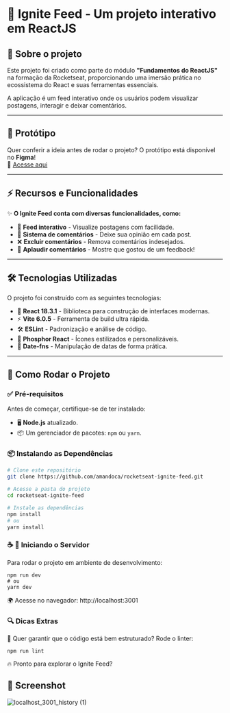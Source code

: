 # 🚀 Ignite Feed - Um projeto interativo em ReactJS

## 📌 Sobre o projeto

Este projeto foi criado como parte do módulo **"Fundamentos do ReactJS"** na formação da Rocketseat, proporcionando uma imersão prática no ecossistema do React e suas ferramentas essenciais.

A aplicação é um feed interativo onde os usuários podem visualizar postagens, interagir e deixar comentários.

---

## 🎨 Protótipo

Quer conferir a ideia antes de rodar o projeto? O protótipo está disponível no **Figma**!  
🔗 [Acesse aqui](https://www.figma.com/design/4TBvp1PJWv6M8SFy5d9AMy/Ignite-Feed-(Community)?node-id=0-1&t=GPijpUpB8kJbWkIj-1)

---

## ⚡ Recursos e Funcionalidades

✨ **O Ignite Feed conta com diversas funcionalidades, como:**

- 📝 **Feed interativo** - Visualize postagens com facilidade.
- 💬 **Sistema de comentários** - Deixe sua opinião em cada post.
- ❌ **Excluir comentários** - Remova comentários indesejados.
- 👏 **Aplaudir comentários** - Mostre que gostou de um feedback!

---

## 🛠️ Tecnologias Utilizadas

O projeto foi construído com as seguintes tecnologias:

- 🚀 **React 18.3.1** - Biblioteca para construção de interfaces modernas.
- ⚡ **Vite 6.0.5** - Ferramenta de build ultra rápida.
- 🛠 **ESLint** - Padronização e análise de código.
- 🎨 **Phosphor React** - Ícones estilizados e personalizáveis.
- 📆 **Date-fns** - Manipulação de datas de forma prática.

---

## 🔧 Como Rodar o Projeto

### ✅ Pré-requisitos

Antes de começar, certifique-se de ter instalado:

- 🖥️ **Node.js** atualizado.
- 📦 Um gerenciador de pacotes: `npm` ou `yarn`.

### 📦 Instalando as Dependências

```bash
# Clone este repositório
git clone https://github.com/amandoca/rocketseat-ignite-feed.git

# Acesse a pasta do projeto
cd rocketseat-ignite-feed

# Instale as dependências
npm install 
# ou 
yarn install
```

### ☕ 🚀 Iniciando o Servidor

Para rodar o projeto em ambiente de desenvolvimento:

```
npm run dev
# ou 
yarn dev
```

🌍 Acesse no navegador: http://localhost:3001

### 🔍 Dicas Extras

📌 Quer garantir que o código está bem estruturado? Rode o linter:
```
npm run lint
```
🔥 Pronto para explorar o Ignite Feed? 

## 📸 Screenshot

![localhost_3001_history (1)](https://github.com/user-attachments/assets/aa3e2ea7-da66-40ee-805c-13bca0fab5a3)

